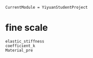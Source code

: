 ```@meta
CurrentModule = YiyuanStudentProject
```

# fine scale


```@docs
elastic_stiffness
coefficient_k
Material_pre
```